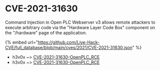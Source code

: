 # CVE-2021-31630

Command Injection in Open PLC Webserver v3 allows remote attackers to execute arbitrary code via the "Hardware Layer Code Box" component on the "/hardware" page of the application.

{% embed url="https://github.com/Live-Hack-CVE/full_database/blob/main/cves/2021/CVE-2021-31630.json" %}


* h3v0x ~> [CVE-2021-31630-OpenPLC_RCE](https://www.alice-snow.ru/2021/database/cve-2021-31630/cve-2021-31630-openplc_rce-h3v0x)
* h3v0x ~> [CVE-2021-31630-OpenPLC_RCE](https://www.alice-snow.ru/2021/database/cve-2021-31630/cve-2021-31630-openplc_rce-h3v0x)